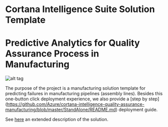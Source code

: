 # Cortana Intelligence Suite Solution Template
# Predictive Analytics for Quality Assurance Process in Manufacturing


![alt tag](https://cloud.githubusercontent.com/assets/16708375/19813606/35164740-9d43-11e6-88a9-607e7b9e3839.png)


The purpose of the project is a manufacturing solution template for predicting failures in manufacturing pipelines (assembly lines). Besides this one-button click deployment experience, we also provide a [step by step] (https://github.com/Azure/cortana-intelligence-quality-assurance-manufacturing/blob/master/StandAlone/README.md) deployment guide. 

See [here](https://github.com/Azure/cortana-intelligence-quality-assurance-manufacturing/blob/master/CIS_QAinManufacturing_BDM.md) an extended description of the solution.



